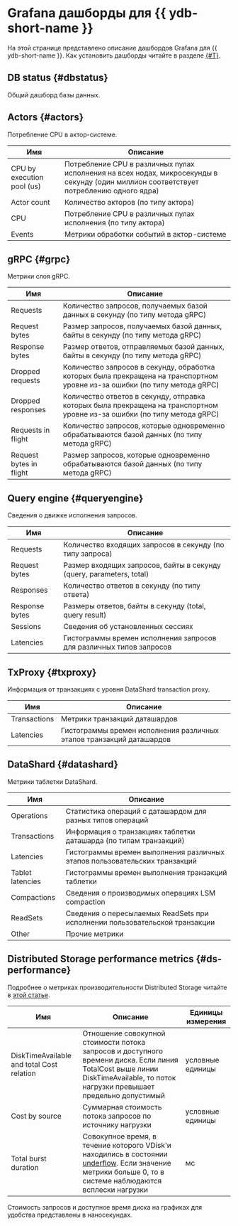 # Grafana дашборды для {{ ydb-short-name }}

На этой странице представлено описание дашбордов Grafana для {{ ydb-short-name }}. Как установить дашборды читайте в разделе [{#T}](../../../devops/manual/monitoring.md#prometheus-grafana).

## DB status {#dbstatus}

Общий дашборд базы данных.

## Actors {#actors}

Потребление CPU в актор-системе.

| Имя | Описание |
|---|---|
| CPU by execution pool (us) | Потребление CPU в различных пулах исполнения на всех нодах, микросекунды в секунду (один миллион соответствует потреблению одного ядра) |
| Actor count | Количество акторов (по типу актора) |
| CPU | Потребление CPU в различных пулах исполнения (по типу актора) |
| Events | Метрики обработки событий в актор-системе |

## gRPC {#grpc}

Метрики слоя gRPC.

| Имя | Описание |
|---|---|
| Requests | Количество запросов, получаемых базой данных в секунду (по типу метода gRPC) |
| Request bytes | Размер запросов, получаемых базой данных, байты в секунду (по типу метода gRPC) |
| Response bytes | Размер ответов, отправляемых базой данных, байты в секунду (по типу метода gRPC) |
| Dropped requests | Количество запросов в секунду, обработка которых была прекращена на транспортном уровне из-за ошибки (по типу метода gRPC) |
| Dropped responses | Количество ответов в секунду, отправка которых была прекращена на транспортном уровне из-за ошибки (по типу метода gRPC) |
| Requests in flight | Количество запросов, которые одновременно обрабатываются базой данных (по типу метода gRPC) |
| Request bytes in flight | Размер запросов, которые одновременно обрабатываются базой данных (по типу метода gRPC) |

## Query engine {#queryengine}

Сведения о движке исполнения запросов.

| Имя | Описание |
|---|---|
| Requests | Количество входящих запросов в секунду (по типу запроса) |
| Request bytes | Размер входящих запросов, байты в секунду (query, parameters, total) |
| Responses | Количество ответов в секунду (по типу ответа) |
| Response bytes | Размеры ответов, байты в секунду (total, query result) |
| Sessions | Сведения об установленных сессиях |
| Latencies | Гистограммы времен исполнения запросов для различных типов запросов |

## TxProxy {#txproxy}

Информация от транзакциях с уровня DataShard transaction proxy.

| Имя | Описание |
|---|---|
| Transactions | Метрики транзакций даташардов |
| Latencies | Гистограммы времен исполнения различных этапов транзакций даташардов |

## DataShard {#datashard}

Метрики таблетки DataShard.

| Имя | Описание |
|---|---|
| Operations | Статистика операций с даташардом для разных типов операций |
| Transactions | Информация о транзакциях таблетки даташарда (по типам транзакций) |
| Latencies | Гистограммы времен выполнения различных этапов пользовательских транзакций |
| Tablet latencies | Гистограммы времен выполнения транзакций таблетки |
| Compactions | Сведения о производимых операциях LSM compaction |
| ReadSets | Сведения о пересылаемых ReadSets при исполнении пользовательской транзакции |
| Other | Прочие метрики |

## Distributed Storage performance metrics {#ds-performance}

Подробнее о метриках производительности Distributed Storage читайте в [этой статье](distributed-storage-performance.md).

| Имя | Описание | Единицы измерения |
|---|---|---|
| DiskTimeAvailable and total Cost relation | Отношение совокупной стоимости потока запросов и доступного времени диска. Если линия TotalCost выше линии DiskTimeAvailable, то поток нагрузки превышает предельно допустимый | условные единицы |
| Cost by source | Суммарная стоимость потока запросов по источнику нагрузки | условные единицы |
| Total burst duration | Совокупное время, в течение которого VDisk'и находились в состоянии [underflow](distributed-storage-performance.md#burst-detection). Если значение метрики больше 0, то в системе наблюдаются всплески нагрузки | мс |

Стоимость запросов и доступное время диска на графиках для удобства представлены в наносекундах.
